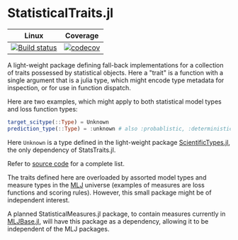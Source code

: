 # StatisticalTraits.jl

|  Linux        | Coverage |
| :-----------: | :------: |
| [![Build status](https://github.com/JuliaAI/StatisticalTraits.jl/workflows/CI/badge.svg)](https://github.com/JuliaAI/StatisticalTraits.jl/actions)| [![codecov](https://codecov.io/gh/JuliaAI/StatisticalTraits.jl/branch/master/graph/badge.svg?token=rh6HnyIKc1)](https://codecov.io/gh/JuliaAI/StatisticalTraits.jl) |

A light-weight package defining fall-back implementations for a
collection of traits possessed by statistical objects. Here a "trait"
is a function with a single argument that is a julia type, which might
encode type metadata for inspection, or for use in function
dispatch. 

Here are two examples, which might apply to both statistical
model types and loss function types:

```julia
target_scitype(::Type) = Unknown
prediction_type(::Type) = :unknown # also :probablistic, :deterministic, :interval
```

Here `Unknown` is a type defined in the light-weight package
[ScientificTypes.jl](https://github.com/JuliaAI/ScientificTypes.jl),
the only dependency of StatsTraits.jl.

Refer to [source code](src/StatisticalTraits.jl) for a complete list.

The traits defined here are overloaded by assorted model types and
measure types in the
[MLJ](https://github.com/alan-turing-institute/MLJ.jl) universe
(examples of measures are loss functions and scoring rules). However,
this small package might be of independent interest.

A planned StatisticalMeasures.jl package, to contain measures
currently in
[MLJBase.jl](https://github.com/JuliaAI/MLJBase.jl),
will have this package as a dependency, allowing it to be independent
of the MLJ packages.
	

